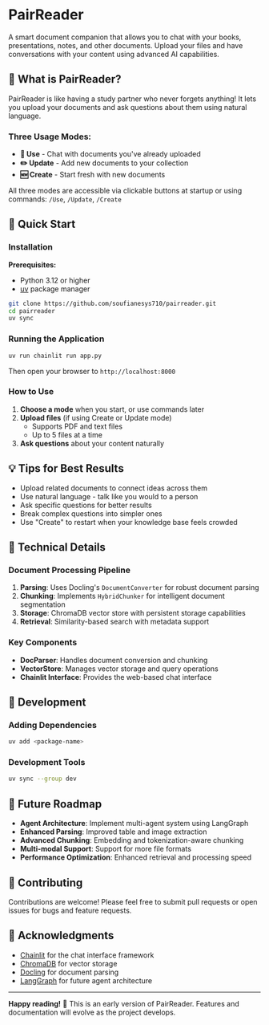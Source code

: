# PairReader

A smart document companion that allows you to chat with your books, presentations, notes, and other documents. Upload your files and have conversations with your content using advanced AI capabilities.

## 🎯 What is PairReader?

PairReader is like having a study partner who never forgets anything! It lets you upload your documents and ask questions about them using natural language.

### Three Usage Modes:
- **📖 Use** - Chat with documents you've already uploaded
- **✏️ Update** - Add new documents to your collection  
- **🆕 Create** - Start fresh with new documents

All three modes are accessible via clickable buttons at startup or using commands: `/Use`, `/Update`, `/Create`

## 🚀 Quick Start

### Installation

**Prerequisites:**
- Python 3.12 or higher
- [uv](https://github.com/astral-sh/uv) package manager

```bash
git clone https://github.com/soufianesys710/pairreader.git
cd pairreader
uv sync
```

### Running the Application

```bash
uv run chainlit run app.py
```

Then open your browser to `http://localhost:8000`

### How to Use

1. **Choose a mode** when you start, or use commands later
2. **Upload files** (if using Create or Update mode)
   - Supports PDF and text files
   - Up to 5 files at a time
3. **Ask questions** about your content naturally

## 💡 Tips for Best Results

- Upload related documents to connect ideas across them
- Use natural language - talk like you would to a person
- Ask specific questions for better results
- Break complex questions into simpler ones
- Use "Create" to restart when your knowledge base feels crowded

## 🔧 Technical Details

### Document Processing Pipeline
1. **Parsing**: Uses Docling's `DocumentConverter` for robust document parsing
2. **Chunking**: Implements `HybridChunker` for intelligent document segmentation  
3. **Storage**: ChromaDB vector store with persistent storage capabilities
4. **Retrieval**: Similarity-based search with metadata support

### Key Components
- **DocParser**: Handles document conversion and chunking
- **VectorStore**: Manages vector storage and query operations
- **Chainlit Interface**: Provides the web-based chat interface

## 🚧 Development

### Adding Dependencies
```bash
uv add <package-name>
```

### Development Tools
```bash
uv sync --group dev
```

## 🔮 Future Roadmap

- **Agent Architecture**: Implement multi-agent system using LangGraph
- **Enhanced Parsing**: Improved table and image extraction
- **Advanced Chunking**: Embedding and tokenization-aware chunking
- **Multi-modal Support**: Support for more file formats
- **Performance Optimization**: Enhanced retrieval and processing speed

## 🤝 Contributing

Contributions are welcome! Please feel free to submit pull requests or open issues for bugs and feature requests.

## 🙏 Acknowledgments

- [Chainlit](https://chainlit.io/) for the chat interface framework
- [ChromaDB](https://www.trychroma.com/) for vector storage
- [Docling](https://docling-project.github.io/docling/) for document parsing
- [LangGraph](https://langchain-ai.github.io/langgraph/) for future agent architecture

---

**Happy reading!** 📖 This is an early version of PairReader. Features and documentation will evolve as the project develops.